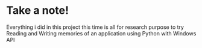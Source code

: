 # Take a note!
Everything i did in this project this time is all for research purpose to try Reading and Writing memories of an application using Python with Windows API
